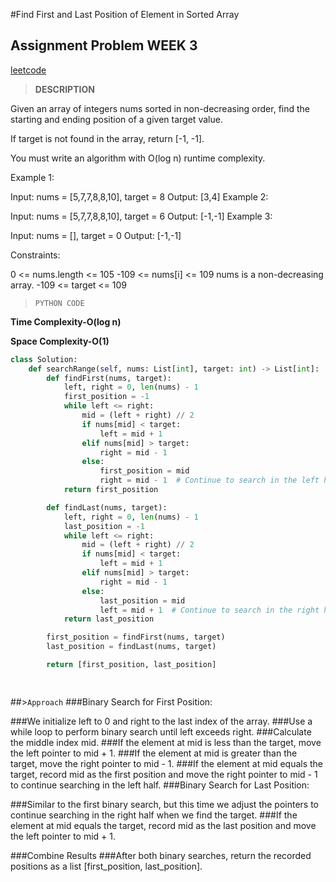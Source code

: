 #Find First and Last Position of Element in Sorted Array
## Assignment Problem WEEK 3


[leetcode](https://leetcode.com/problems/find-first-and-last-position-of-element-in-sorted-array/description/?envType=study-plan-v2&envId=top-interview-150)

>**DESCRIPTION**

Given an array of integers nums sorted in non-decreasing order, find the starting and ending position of a given target value.

If target is not found in the array, return [-1, -1].

You must write an algorithm with O(log n) runtime complexity.

 

Example 1:

Input: nums = [5,7,7,8,8,10], target = 8
Output: [3,4]
Example 2:

Input: nums = [5,7,7,8,8,10], target = 6
Output: [-1,-1]
Example 3:

Input: nums = [], target = 0
Output: [-1,-1]
 

Constraints:

0 <= nums.length <= 105
-109 <= nums[i] <= 109
nums is a non-decreasing array.
-109 <= target <= 109

>`PYTHON CODE`

**Time Complexity-O(log n)**

**Space Complexity-O(1)**

```Python
class Solution:
    def searchRange(self, nums: List[int], target: int) -> List[int]:
        def findFirst(nums, target):
            left, right = 0, len(nums) - 1
            first_position = -1
            while left <= right:
                mid = (left + right) // 2
                if nums[mid] < target:
                    left = mid + 1
                elif nums[mid] > target:
                    right = mid - 1
                else:
                    first_position = mid
                    right = mid - 1  # Continue to search in the left half
            return first_position

        def findLast(nums, target):
            left, right = 0, len(nums) - 1
            last_position = -1
            while left <= right:
                mid = (left + right) // 2
                if nums[mid] < target:
                    left = mid + 1
                elif nums[mid] > target:
                    right = mid - 1
                else:
                    last_position = mid
                    left = mid + 1  # Continue to search in the right half
            return last_position

        first_position = findFirst(nums, target)
        last_position = findLast(nums, target)

        return [first_position, last_position]

        

```


##>`Approach`
###Binary Search for First Position:

###We initialize left to 0 and right to the last index of the array.
###Use a while loop to perform binary search until left exceeds right.
###Calculate the middle index mid.
###If the element at mid is less than the target, move the left pointer to mid + 1.
###If the element at mid is greater than the target, move the right pointer to mid - 1.
###If the element at mid equals the target, record mid as the first position and move the right pointer to mid - 1 to continue searching in the left half.
###Binary Search for Last Position:

###Similar to the first binary search, but this time we adjust the pointers to continue searching in the right half when we find the target.
###If the element at mid equals the target, record mid as the last position and move the left pointer to mid + 1.

###Combine Results
###After both binary searches, return the recorded positions as a list [first_position, last_position].


